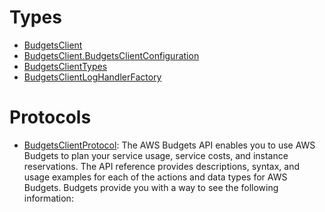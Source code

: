 # Types

  - [BudgetsClient](/aws-sdk-swift/reference/0.x/AWSBudgets/BudgetsClient)
  - [BudgetsClient.BudgetsClientConfiguration](/aws-sdk-swift/reference/0.x/AWSBudgets/BudgetsClient_BudgetsClientConfiguration)
  - [BudgetsClientTypes](/aws-sdk-swift/reference/0.x/AWSBudgets/BudgetsClientTypes)
  - [BudgetsClientLogHandlerFactory](/aws-sdk-swift/reference/0.x/AWSBudgets/BudgetsClientLogHandlerFactory)

# Protocols

  - [BudgetsClientProtocol](/aws-sdk-swift/reference/0.x/AWSBudgets/BudgetsClientProtocol):
    The AWS Budgets API enables you to use AWS Budgets to plan your service usage, service costs, and instance reservations. The API reference provides descriptions, syntax, and usage examples for each of the actions and data types for AWS Budgets. Budgets provide you with a way to see the following information:
